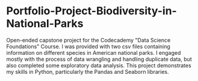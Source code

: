 # Portfolio-Project-Biodiversity-in-National-Parks
Open-ended capstone project for the Codecademy "Data Science Foundations" Course. I was provided with two csv files containing information on different species in American national parks. I engaged mostly with the process of data wrangling and handling duplicate data, but also completed some exploratory data analysis. This project demonstrates my skills in Python, particularly the Pandas and Seaborn libraries.
